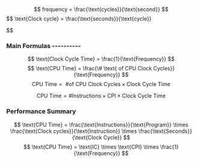 $$
frequency = \frac{\text{cycles}}{\text{second}}
$$
$$
\text{Clock cycle} = \frac{\text{seconds}}{\text{cycle}}

$$

### Main Formulas ----------
$$
\text{Clock Cycle Time} = \frac{1}{\text{Frequency}}
$$
$$
\text{CPU Time} = \frac{\# \text{ of CPU Clock Cycles}}{\text{Frequency}}
$$
$$
\text{CPU Time} = \text{ \# of CPU Clock Cycles} \times \text{Clock Cycle Time}
$$

$$
\text{CPU Time} = \text{\# Instructions} \times \text{CPI} \times \text{Clock Cycle Time}
$$

### Performance Summary
$$
\text{CPU Time} = \frac{\text{Instructions}}{\text{Program}} \times \frac{\text{Clock cycles}}{\text{Instruction}} \times \frac{\text{Seconds}}{\text{Clock Cycle}}
$$
$$
\text{CPU Time} = \text{IC} \times \text{CPI} \times \frac{1}{\text{Frequency}}
$$
